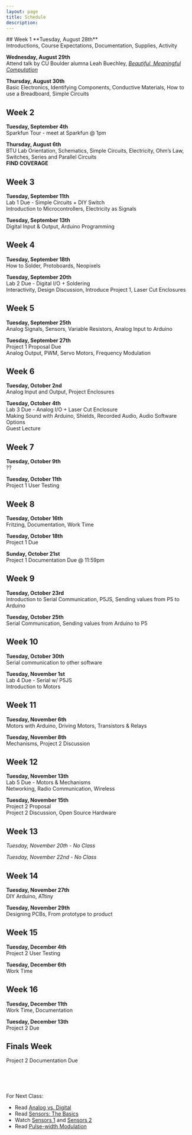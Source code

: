 ```yaml
---
layout: page
title: Schedule
description:
---
```


<span class="week">
## Week 1
<span class="ass">**Tuesday, August 28th**</span> <br>
Introductions, Course Expectations, Documentation, Supplies, Activity

<span class="ass">**Wednesday, August 29th**</span> <br>
Attend talk by CU Boulder alumna Leah Buechley, *[Beautiful, Meaningful Computation](https://www.colorado.edu/atlas/2018/08/14/leah-buechley-cu-boulder-alumna-speaks-beautiful-meaningful-computation)*

<span class="ass">**Thursday, August 30th**</span> <br>
Basic Electronics, Identifying Components, Conductive Materials, How to use a Breadboard, Simple Circuits


## Week 2
<span class="ass">**Tuesday, September 4th**</span> <br>
Sparkfun Tour - meet at Sparkfun @ 1pm

<span class="ass">**Thursday, August 6th**</span> <br>
BTU Lab Orientation, Schematics, Simple Circuits, Electricity, Ohm’s Law, Switches, Series and Parallel Circuits<br>
**FIND COVERAGE**


## Week 3
<span class="ass">**Tuesday, September 11th**</span> <br>
<span class="lab">Lab 1 Due - Simple Circuits + DIY Switch</span><br>
Introduction to Microcontrollers, Electricity as Signals

<span class="ass">**Tuesday, September 13th**</span> <br>
Digital Input & Output, Arduino Programming


## Week 4
<span class="ass">**Tuesday, September 18th**</span> <br>
How to Solder, Protoboards, Neopixels

<span class="ass">**Tuesday, September 20th**</span> <br>
<span class="lab">Lab 2 Due - Digital I/O + Soldering</span><br>
Interactivity, Design Discussion, Introduce Project 1, Laser Cut Enclosures


## Week 5
<span class="ass">**Tuesday, September 25th**</span> <br>
Analog Signals, Sensors, Variable Resistors, Analog Input to Arduino

<span class="ass">**Tuesday, September 27th**</span> <br>
<span class="proj">Project 1 Proposal Due</span><br>
Analog Output, PWM, Servo Motors, Frequency Modulation


## Week 6
<span class="ass">**Tuesday, October 2nd**</span> <br>
Analog Input and Output, Project Enclosures

<span class="ass">**Tuesday, October 4th**</span> <br>
<span class="lab">Lab 3 Due - Analog I/O + Laser Cut Enclosure</span><br>
Making Sound with Arduino, Shields, Recorded Audio, Audio Software Options <br>
Guest Lecture


## Week 7
<span class="ass">**Tuesday, October 9th**</span> <br>
??

<span class="ass">**Tuesday, October 11th**</span> <br>
<span class="proj">Project 1 User Testing</span><br>


## Week 8
<span class="ass">**Tuesday, October 16th**</span> <br>
Fritzing, Documentation, Work Time

<span class="ass">**Tuesday, October 18th**</span> <br>
<span class="proj">Project 1 Due</span><br>

<span class="ass">**Sunday, October 21st**</span> <br>
<span class="proj">Project 1 Documentation Due @ 11:59pm</span>



## Week 9
<span class="ass">**Tuesday, October 23rd**</span> <br>
Introduction to Serial Communication, P5JS, Sending values from P5 to Arduino

<span class="ass">**Tuesday, October 25th**</span> <br>
Serial Communication, Sending values from Arduino to P5

## Week 10
<span class="ass">**Tuesday, October 30th**</span> <br>
Serial communication to other software

<span class="ass">**Tuesday, November 1st**</span> <br>
<span class="lab">Lab 4 Due - Serial w/ P5JS</span><br>
Introduction to Motors


## Week 11
<span class="ass">**Tuesday, November 6th**</span> <br>
Motors with Arduino, Driving Motors, Transistors & Relays

<span class="ass">**Tuesday, November 8th**</span> <br>
Mechanisms, Project 2 Discussion


## Week 12
<span class="ass">**Tuesday, November 13th**</span> <br>
<span class="lab">Lab 5 Due - Motors & Mechanisms</span><br>
Networking, Radio Communication, Wireless

<span class="ass">**Tuesday, November 15th**</span> <br>
<span class="proj">Project 2 Proposal</span><br>
Project 2 Discussion, Open Source Hardware


## Week 13
*Tuesday, November 20th - No Class*

*Tuesday, November 22nd - No Class*


## Week 14
<span class="ass">**Tuesday, November 27th**</span> <br>
DIY Arduino, ATtiny

<span class="ass">**Tuesday, November 29th**</span> <br>
Designing PCBs, From prototype to product


## Week 15
<span class="ass">**Tuesday, December 4th**</span> <br>
<span class="proj">Project 2 User Testing</span><br>

<span class="ass">**Tuesday, December 6th**</span> <br>
Work Time


## Week 16
<span class="ass">**Tuesday, December 11th**</span> <br>
Work Time, Documentation

<span class="ass">**Tuesday, December 13th**</span> <br>
<span class="proj">Project 2 Due</span><br>

## Finals Week
<span class="proj">Project 2 Documentation Due</span><br>


<br>
<br>
<br>


<span class="fornext">For Next Class:</span>

+ Read [Analog vs. Digital](https://learn.sparkfun.com/tutorials/analog-vs-digital)
+ Read [Sensors: The Basics](https://itp.nyu.edu/physcomp/lessons/sensors-the-basics/)
+ Watch [Sensors 1](https://vimeo.com/102042976) and [Sensors 2](https://vimeo.com/102044250)
+ Read [Pulse-width Modulation](https://learn.sparkfun.com/tutorials/pulse-width-modulation)
